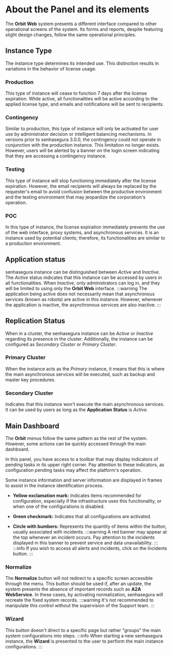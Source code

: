 # About the Panel and its elements

The **Orbit Web** system presents a different interface compared to other operational screens of the system. Its forms and reports, despite featuring slight design changes, follow the same operational principles.

## Instance Type
The instance type determines its intended use. This distinction results in variations in the behavior of license usage.

### Production

This type of instance will cease to function 7 days after the license expiration. While active, all functionalities will be active according to the applied license type, and emails and notifications will be sent to recipients.

### Contingency

Similar to production, this type of instance will only be activated for user use by administrator decision or intelligent balancing mechanisms. In versions prior to senhasegura 3.0.0, the contingency could not operate in conjunction with the production instance. This limitation no longer exists. However, users will be alerted by a banner on the login screen indicating that they are accessing a contingency instance.

### Testing

This type of instance will stop functioning immediately after the license expiration. However, the email recipients will always be replaced by the requester's email to avoid confusion between the productive environment and the testing environment that may jeopardize the corporation's operation.

### POC

In this type of instance, the license expiration immediately prevents the use of the web interface, proxy systems, and asynchronous services. It is an instance used by potential clients; therefore, its functionalities are similar to a production environment.

## Application status

senhasegura instance can be distinguished between *Active* and *Inactive*. The *Active* status indicates that this instance can be accessed by users in all functionalities. When *Inactive*, only administrators can log in, and they will be limited to using only the **Orbit Web** interface.
:::warning
The application being active does not necessarily mean that asynchronous services (known as robots) are active in this instance. However, whenever the application is inactive, the asynchronous services are also inactive.
:::

## Replication Status

When in a cluster, the senhasegura instance can be *Active* or *Inactive* regarding its presence in the cluster. Additionally, the instance can be configured as *Secondary Cluster* or *Primary Cluster*.

### Primary Cluster

When the instance acts as the *Primary* instance, it means that this is where the main asynchronous services will be executed, such as backup and master key procedures.

### Secondary Cluster

Indicates that this instance won't execute the main asynchronous services. It can be used by users as long as the **Application Status** is *Active*.

## Main Dashboard

The **Orbit** menus follow the same pattern as the rest of the system. However, some actions can be quickly accessed through the main dashboard.

In this panel, you have access to a toolbar that may display indicators of pending tasks in its upper right corner. Pay attention to these indicators, as configuration pending tasks may affect the platform's operation.

Some instance information and server information are displayed in frames to assist in the instance identification process.

* **Yellow exclamation mark:** Indicates items recommended for configuration, especially if the infrastructure uses this functionality, or when one of the configurations is disabled.

* **Green checkmark:** Indicates that all configurations are activated.

* **Circle with bumbers:** Represents the quantity of items within the button, usually associated with incidents.
:::warning
A red banner may appear at the top whenever an incident occurs. Pay attention to the incidents displayed in this banner to prevent service and data unavailability.
:::
:::info
If you wish to access all alerts and incidents, click on the Incidents button.
:::

### Normalize

The **Normalize** button will not redirect to a specific screen accessible through the menu. This button should be used if, after an update, the system presents the absence of important records such as **A2A WebService**. In these cases, by activating normalization, senhasegura will recreate the fixed system records.
:::warning
It's not recommended to manipulate this control without the supervision of the Support team.
:::
### Wizard

This button doesn't direct to a specific page but rather "groups" the main system configurations into steps.
:::info
When starting a new senhasegura instance, the **Wizard** is presented to the user to perform the main instance configurations.
:::


